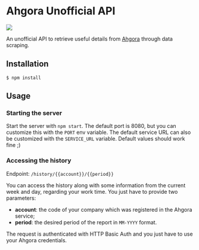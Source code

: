 # Ahgora Unofficial API

![](https://img.shields.io/badge/node-%3E=9-green.svg)

An unofficial API to retrieve useful details from [Ahgora](https://ahgora.com.br) through data scraping.

## Installation

```
$ npm install
```

## Usage

### Starting the server

Start the server with `npm start`. The default port is 8080, but you can customize this with the `PORT` env variable. The default service URL can also be customized with the `SERVICE_URL` variable. Default values should work fine ;)

### Accessing the history

Endpoint: `/history/{{account}}/{{period}}`

You can access the history along with some information from the current week and day, regarding your work time. You just have to provide two parameters:

  - **account**: the code of your company which was registered in the Ahgora service;
  - **period**: the desired period of the report in `MM-YYYY` format.

The request is authenticated with HTTP Basic Auth and you just have to use your Ahgora credentials.
